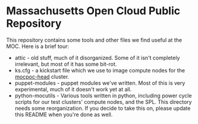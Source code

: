 # Massachusetts Open Cloud Public Repository

This repository contains some tools and other files we find useful at
the MOC. Here is a brief tour:

* attic - old stuff, much of it disorganized. Some of it isn't
  completely irrelevant, but most of it has some bit-rot.
* ks.cfg - a kickstart file which we use to image compute nodes for the
  [mocpoc-head][1] cluster.
* puppet-modules - puppet modules we've written. Most of this is very
  experimental, much of it doesn't work yet at all.
* python-mocutils - Various tools written in python, including power
  cycle scripts for our test clusters' compute nodes, and the SPL. This
  directory needs some reorganization. If you decide to take this on,
  please update this README when you're done as well.

[1]: https://github.com/CCI-MOC/moc-public/wiki/MOCPOC-Nomenclature
